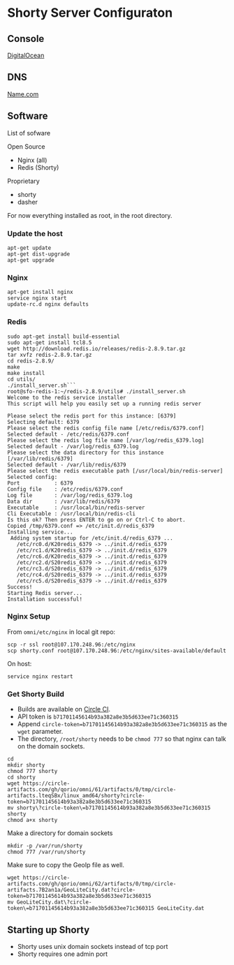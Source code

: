 # Shorty Server Configuraton

## Console

[DigitalOcean](https://cloud.digitalocean.com/droplets)

## DNS

[Name.com](https://www.name.com/account/domain/details/qor.io#dns)


## Software

List of sofware

Open Source

- Nginx (all)
- Redis (Shorty)

Proprietary

- shorty
- dasher

For now everything installed as root, in the root directory.


### Update the host

```
apt-get update
apt-get dist-upgrade
apt-get upgrade
```


### Nginx

```
apt-get install nginx
service nginx start
update-rc.d nginx defaults
```

### Redis
```
sudo apt-get install build-essential
sudo apt-get install tcl8.5
wget http://download.redis.io/releases/redis-2.8.9.tar.gz
tar xvfz redis-2.8.9.tar.gz
cd redis-2.8.9/
make
make install
cd utils/
./install_server.sh```
root@sfo-redis-1:~/redis-2.8.9/utils# ./install_server.sh
Welcome to the redis service installer
This script will help you easily set up a running redis server

Please select the redis port for this instance: [6379]
Selecting default: 6379
Please select the redis config file name [/etc/redis/6379.conf]
Selected default - /etc/redis/6379.conf
Please select the redis log file name [/var/log/redis_6379.log]
Selected default - /var/log/redis_6379.log
Please select the data directory for this instance [/var/lib/redis/6379]
Selected default - /var/lib/redis/6379
Please select the redis executable path [/usr/local/bin/redis-server]
Selected config:
Port           : 6379
Config file    : /etc/redis/6379.conf
Log file       : /var/log/redis_6379.log
Data dir       : /var/lib/redis/6379
Executable     : /usr/local/bin/redis-server
Cli Executable : /usr/local/bin/redis-cli
Is this ok? Then press ENTER to go on or Ctrl-C to abort.
Copied /tmp/6379.conf => /etc/init.d/redis_6379
Installing service...
 Adding system startup for /etc/init.d/redis_6379 ...
   /etc/rc0.d/K20redis_6379 -> ../init.d/redis_6379
   /etc/rc1.d/K20redis_6379 -> ../init.d/redis_6379
   /etc/rc6.d/K20redis_6379 -> ../init.d/redis_6379
   /etc/rc2.d/S20redis_6379 -> ../init.d/redis_6379
   /etc/rc3.d/S20redis_6379 -> ../init.d/redis_6379
   /etc/rc4.d/S20redis_6379 -> ../init.d/redis_6379
   /etc/rc5.d/S20redis_6379 -> ../init.d/redis_6379
Success!
Starting Redis server...
Installation successful!
```

### Nginx Setup

From `omni/etc/nginx` in local git repo:

```
scp -r ssl root@107.170.248.96:/etc/nginx
scp shorty.conf root@107.170.248.96:/etc/nginx/sites-available/default
```

On host:

```
service nginx restart
```

### Get Shorty Build

- Builds are available on [Circle CI](https://circleci.com/gh/qorio/omni).
- API token is `b71701145614b93a382a8e3b5d633ee71c360315`
- Append `circle-token=b71701145614b93a382a8e3b5d633ee71c360315` as the `wget` parameter.
- The directory, `/root/shorty` needs to be `chmod 777` so that nginx can talk on the domain sockets.


```
cd
mkdir shorty
chmod 777 shorty
cd shorty
wget https://circle-artifacts.com/gh/qorio/omni/61/artifacts/0/tmp/circle-artifacts.lteqSBx/linux_amd64/shorty?circle-token=b71701145614b93a382a8e3b5d633ee71c360315
mv shorty\?circle-token\=b71701145614b93a382a8e3b5d633ee71c360315 shorty
chmod a+x shorty
```

Make a directory for domain sockets

```
mkdir -p /var/run/shorty
chmod 777 /var/run/shorty
```

Make sure to copy the GeoIp file as well.

```
wget https://circle-artifacts.com/gh/qorio/omni/62/artifacts/0/tmp/circle-artifacts.7B2an1a/GeoLiteCity.dat?circle-token=b71701145614b93a382a8e3b5d633ee71c360315
mv GeoLiteCity.dat\?circle-token\=b71701145614b93a382a8e3b5d633ee71c360315 GeoLiteCity.dat
```

## Starting up Shorty
- Shorty uses unix domain sockets instead of tcp port
- Shorty requires one admin port
